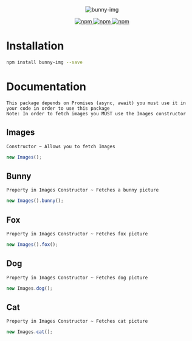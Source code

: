 <div align="center">
  <img src="https://i.imgur.com/rZPCzkz.png" alt="bunny-img" />

  <p align="center">

  <a href="https://www.npmjs.com/package/bunny-img">
    <img src="https://img.shields.io/npm/v/bunny-img?style=for-the-badge" alt="npm" />
  </a>
    
  <a href="https://www.npmjs.com/package/bunny-img">
    <img src="https://img.shields.io/npm/dt/bunny-img?style=for-the-badge" alt="npm" />
  </a>

  <a href="https://www.npmjs.com/package/bunny-img">
    <img src="https://img.shields.io/badge/License-Apache%202.0-orange?style=for-the-badge" alt="npm" />
  </a>

  </p>
</p>
</div>

# Installation
```bash
npm install bunny-img --save
```

# Documentation
```
This package depends on Promises (async, await) you must use it in your code in order to use this package
Note: In order to fetch images you MUST use the Images constructor
```

## Images
```
Constructor ~ Allows you to fetch Images
```
```js
new Images();
```

## Bunny
```
Property in Images Constructor ~ Fetches a bunny picture
```
```js
new Images().bunny();
```

## Fox
```
Property in Images Constructor ~ Fetches fox picture
```
```js
new Images().fox();
```

## Dog
```
Property in Images Constructor ~ Fetches dog picture
```
```js
new Images.dog();
```

## Cat
```
Property in Images Constructor ~ Fetches cat picture
```
```js
new Images.cat();
```
